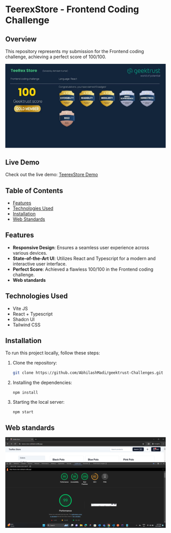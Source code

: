 # TeerexStore - Frontend Coding Challenge

## Overview

This repository represents my submission for the Frontend coding challenge, achieving a perfect score of 100/100.

![Geektrust Score](src/assets/images/scroe.png)

## Live Demo

Check out the live demo: [TeerexStore Demo](https://teerex-store-abhilash.netlify.app)

## Table of Contents

- [Features](#features)
- [Technologies Used](#technologies-used)
- [Installation](#installation)
- [Web Standards](#webstandards)

## Features

- **Responsive Design**: Ensures a seamless user experience across various devices.
- **State-of-the-Art UI**: Utilizes React and Typescript for a modern and interactive user interface.
- **Perfect Score**: Achieved a flawless 100/100 in the Frontend coding challenge.
- **Web standards**

## Technologies Used

- Vite JS
- React + Typescript
- Shadcn UI
- Tailwind CSS

## Installation

To run this project locally, follow these steps:

1. Clone the repository:

   ```bash
   git clone https://github.com/AbhilashMadi/geektrust-Challenges.git
   ```

2. Installing the dependencies:

   ```
   npm install
   ```

3. Starting the local server:

   ```
   npm start
   ```

## Web standards

![Light House Score](src/assets/images/lighthouse.png)
